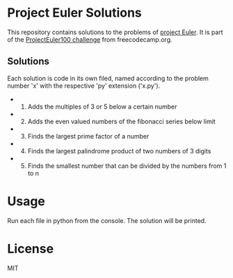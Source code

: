 # Project Euler Solutions

This repository contains solutions to the problems of [project Euler](https://projecteuler.net). It is part of the [ProjectEuler100 challenge](https://www.freecodecamp.org/news/projecteuler100-coding-challenge-competitive-programming/) from freecodecamp.org.

## Solutions

Each solution is code in its own filed, named according to the problem number 'x' with the respective 'py' extension ('x.py').

- 1. Adds the multiples of 3 or 5 below a certain number
- 2. Adds the even valued numbers of the fibonacci series below limit
- 3. Finds the largest prime factor of a number
- 4. Finds the largest palindrome product of two numbers of 3 digits
- 5. Finds the smallest number that can be divided by the numbers from 1 to n

# Usage

Run each file in python from the console. The solution will be printed.

# License

MIT

